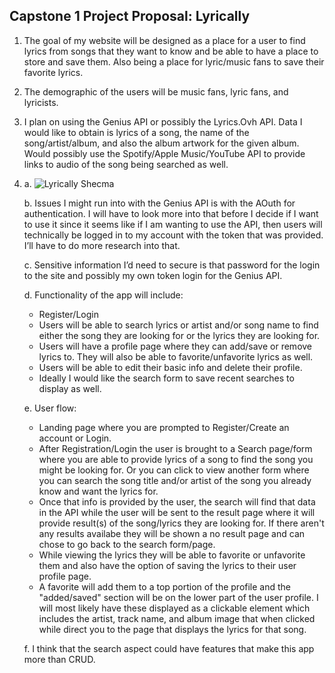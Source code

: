 ## Capstone 1 Project Proposal: Lyrically

1. The goal of my website will be designed as a place for a user to find lyrics from songs that they want to know and be able to have a place to store and save them. Also being a place for lyric/music fans to save their favorite lyrics.

2. The demographic of the users will be music fans, lyric fans, and lyricists. 

3. I plan on using the Genius API or possibly the Lyrics.Ovh API. Data I would like to obtain is lyrics of a song, the name of the song/artist/album, and also the album artwork for the given album. Would possibly use the Spotify/Apple Music/YouTube API to provide links to audio of the song being searched as well.

4. a.  ![Lyrically Shecma](Desktop/lyrically/lyrically_schema.png)

   b.  Issues I might run into with the Genius API is with the AOuth for authentication. I will have to look more into that before I decide if I want to use it since it seems like if I am wanting to use the API, then users will technically be logged in to my account with the token that was provided. I’ll have to do more research into that.
   
   c.  Sensitive information I’d need to secure is that password for the login to the site and possibly my own token login for the Genius API.
   
   d.  Functionality of the app will include:
      
      *  Register/Login
      *  Users will be able to search lyrics or artist and/or song name to find either the song they are looking for or the lyrics they are looking for.
      *  Users will have a profile page where they can add/save or remove lyrics to. They will also be able to  favorite/unfavorite lyrics as well.
      *  Users will be able to edit their basic info and delete their profile.
      *  Ideally I would like the search form to save recent searches to display as well.

   e.  User flow:
      
      *  Landing page where you are prompted to Register/Create an account or Login.
      *  After Registration/Login the user is brought to a Search page/form where you are able to provide lyrics of a song to find the song you might be looking for. Or you can click to view another form where you can search the song title and/or artist of the song you already know and want the lyrics for.
      *  Once that info is provided by the user, the search will find that data in the API while the user will be sent to the result page where it will provide result(s) of the song/lyrics they are looking for. If there aren't any results availabe they will be shown a no result page and can chose to go back to the search form/page.
      *  While viewing the lyrics they will be able to favorite or unfavorite them and also have the option of saving the lyrics to their user profile page. 
      *  A favorite will add them to a top portion of the profile and the "added/saved" section will be on the lower part of the user profile. I will most likely have these displayed as a clickable element which includes the artist, track name, and album image that when clicked while direct you to the page that displays the lyrics for that song.

   f. I think that the search aspect could have features that make this app more than CRUD.



